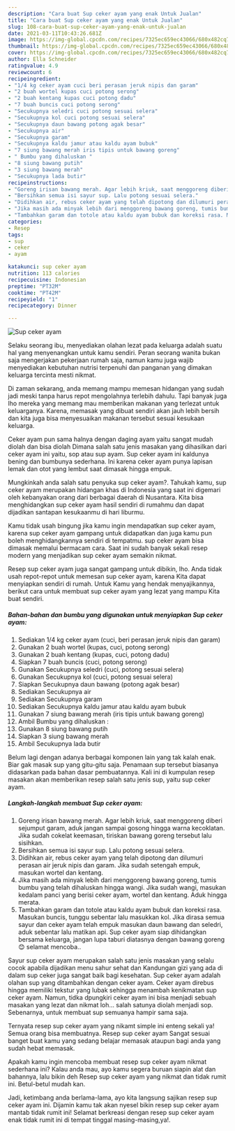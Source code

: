 ```yaml
---
description: "Cara buat Sup ceker ayam yang enak Untuk Jualan"
title: "Cara buat Sup ceker ayam yang enak Untuk Jualan"
slug: 108-cara-buat-sup-ceker-ayam-yang-enak-untuk-jualan
date: 2021-03-11T10:43:26.681Z
image: https://img-global.cpcdn.com/recipes/7325ec659ec43066/680x482cq70/sup-ceker-ayam-foto-resep-utama.jpg
thumbnail: https://img-global.cpcdn.com/recipes/7325ec659ec43066/680x482cq70/sup-ceker-ayam-foto-resep-utama.jpg
cover: https://img-global.cpcdn.com/recipes/7325ec659ec43066/680x482cq70/sup-ceker-ayam-foto-resep-utama.jpg
author: Ella Schneider
ratingvalue: 4.9
reviewcount: 6
recipeingredient:
- "1/4 kg ceker ayam cuci beri perasan jeruk nipis dan garam"
- "2 buah wortel kupas cuci potong serong"
- "2 buah kentang kupas cuci potong dadu"
- "7 buah buncis cuci potong serong"
- "Secukupnya seledri cuci potong sesuai selera"
- "Secukupnya kol cuci potong sesuai selera"
- "Secukupnya daun bawang potong agak besar"
- "Secukupnya air"
- "Secukupnya garam"
- "Secukupnya kaldu jamur atau kaldu ayam bubuk"
- "7 siung bawang merah iris tipis untuk bawang goreng"
- " Bumbu yang dihaluskan "
- "8 siung bawang putih"
- "3 siung bawang merah"
- "Secukupnya lada butir"
recipeinstructions:
- "Goreng irisan bawang merah. Agar lebih kriuk, saat menggoreng diberi sejumput garam, aduk jangan sampai gosong hingga warna kecoklatan. Jika sudah cokelat keemasan, tiriskan bawang goreng tersebut lalu sisihkan."
- "Bersihkan semua isi sayur sup. Lalu potong sesuai selera."
- "Didihkan air, rebus ceker ayam yang telah dipotong dan dilumuri perasan air jeruk nipis dan garam. Jika sudah setengah empuk, masukan wortel dan kentang."
- "Jika masih ada minyak lebih dari menggoreng bawang goreng, tumis bumbu yang telah dihaluskan hingga wangi. Jika sudah wangi, masukan kedalam panci yang berisi ceker ayam, wortel dan kentang. Aduk hingga merata."
- "Tambahkan garam dan totole atau kaldu ayam bubuk dan koreksi rasa. Masukan buncis, tunggu sebentar lalu masukkan kol. Jika dirasa semua sayur dan ceker ayam telah empuk masukan daun bawang dan seledri, aduk sebentar lalu matikan api. Sup ceker ayam siap dihidangkan bersama keluarga, jangan lupa taburi diatasnya dengan bawang goreng 😊 selamat mencoba.."
categories:
- Resep
tags:
- sup
- ceker
- ayam

katakunci: sup ceker ayam 
nutrition: 113 calories
recipecuisine: Indonesian
preptime: "PT32M"
cooktime: "PT42M"
recipeyield: "1"
recipecategory: Dinner

---
```



![Sup ceker ayam](https://img-global.cpcdn.com/recipes/7325ec659ec43066/680x482cq70/sup-ceker-ayam-foto-resep-utama.jpg)

Selaku seorang ibu, menyediakan olahan lezat pada keluarga adalah suatu hal yang menyenangkan untuk kamu sendiri. Peran seorang  wanita bukan saja mengerjakan pekerjaan rumah saja, namun kamu juga wajib menyediakan kebutuhan nutrisi terpenuhi dan panganan yang dimakan keluarga tercinta mesti nikmat.

Di zaman  sekarang, anda memang mampu memesan hidangan yang sudah jadi meski tanpa harus repot mengolahnya terlebih dahulu. Tapi banyak juga lho mereka yang memang mau memberikan makanan yang terlezat untuk keluarganya. Karena, memasak yang dibuat sendiri akan jauh lebih bersih dan kita juga bisa menyesuaikan makanan tersebut sesuai kesukaan keluarga. 

Ceker ayam pun sama halnya dengan daging ayam yaitu sangat mudah diolah dan bisa diolah Dimana salah satu jenis masakan yang dihasilkan dari ceker ayam ini yaitu, sop atau sup ayam. Sup ceker ayam ini kaldunya bening dan bumbunya sederhana. Ini karena ceker ayam punya lapisan lemak dan otot yang lembut saat dimasak hingga empuk.

Mungkinkah anda salah satu penyuka sup ceker ayam?. Tahukah kamu, sup ceker ayam merupakan hidangan khas di Indonesia yang saat ini digemari oleh kebanyakan orang dari berbagai daerah di Nusantara. Kita bisa menghidangkan sup ceker ayam hasil sendiri di rumahmu dan dapat dijadikan santapan kesukaanmu di hari liburmu.

Kamu tidak usah bingung jika kamu ingin mendapatkan sup ceker ayam, karena sup ceker ayam gampang untuk didapatkan dan juga kamu pun boleh menghidangkannya sendiri di tempatmu. sup ceker ayam bisa dimasak memalui bermacam cara. Saat ini sudah banyak sekali resep modern yang menjadikan sup ceker ayam semakin nikmat.

Resep sup ceker ayam juga sangat gampang untuk dibikin, lho. Anda tidak usah repot-repot untuk memesan sup ceker ayam, karena Kita dapat menyiapkan sendiri di rumah. Untuk Kamu yang hendak menyajikannya, berikut cara untuk membuat sup ceker ayam yang lezat yang mampu Kita buat sendiri.

<!--inarticleads1-->

##### Bahan-bahan dan bumbu yang digunakan untuk menyiapkan Sup ceker ayam:

1. Sediakan 1/4 kg ceker ayam (cuci, beri perasan jeruk nipis dan garam)
1. Gunakan 2 buah wortel (kupas, cuci, potong serong)
1. Gunakan 2 buah kentang (kupas, cuci, potong dadu)
1. Siapkan 7 buah buncis (cuci, potong serong)
1. Gunakan Secukupnya seledri (cuci, potong sesuai selera)
1. Gunakan Secukupnya kol (cuci, potong sesuai selera)
1. Siapkan Secukupnya daun bawang (potong agak besar)
1. Sediakan Secukupnya air
1. Sediakan Secukupnya garam
1. Sediakan Secukupnya kaldu jamur atau kaldu ayam bubuk
1. Gunakan 7 siung bawang merah (iris tipis untuk bawang goreng)
1. Ambil  Bumbu yang dihaluskan :
1. Gunakan 8 siung bawang putih
1. Siapkan 3 siung bawang merah
1. Ambil Secukupnya lada butir


Belum lagi dengan adanya berbagai komponen lain yang tak kalah enak. Biar gak masak sup yang gitu-gitu saja. Penamaan sup tersebut biasanya didasarkan pada bahan dasar pembuatannya. Kali ini di kumpulan resep masakan akan memberikan resep salah satu jenis sup, yaitu sup ceker ayam. 

<!--inarticleads2-->

##### Langkah-langkah membuat Sup ceker ayam:

1. Goreng irisan bawang merah. Agar lebih kriuk, saat menggoreng diberi sejumput garam, aduk jangan sampai gosong hingga warna kecoklatan. Jika sudah cokelat keemasan, tiriskan bawang goreng tersebut lalu sisihkan.
1. Bersihkan semua isi sayur sup. Lalu potong sesuai selera.
1. Didihkan air, rebus ceker ayam yang telah dipotong dan dilumuri perasan air jeruk nipis dan garam. Jika sudah setengah empuk, masukan wortel dan kentang.
1. Jika masih ada minyak lebih dari menggoreng bawang goreng, tumis bumbu yang telah dihaluskan hingga wangi. Jika sudah wangi, masukan kedalam panci yang berisi ceker ayam, wortel dan kentang. Aduk hingga merata.
1. Tambahkan garam dan totole atau kaldu ayam bubuk dan koreksi rasa. Masukan buncis, tunggu sebentar lalu masukkan kol. Jika dirasa semua sayur dan ceker ayam telah empuk masukan daun bawang dan seledri, aduk sebentar lalu matikan api. Sup ceker ayam siap dihidangkan bersama keluarga, jangan lupa taburi diatasnya dengan bawang goreng 😊 selamat mencoba..


Sayur sup ceker ayam merupakan salah satu jenis masakan yang selalu cocok apabila dijadikan menu sahur sehat dan Kandungan gizi yang ada di dalam sup ceker juga sangat baik bagi kesehatan. Sup ceker ayam adalah olahan sup yang ditambahkan dengan ceker ayam. Ceker ayam direbus hingga memiliki tekstur yang lubak sehingga menambah kenikmatan sup ceker ayam. Namun, tidka dpungkiri ceker ayam ini bisa menjadi sebuah masakan yang lezat dan nikmat loh… salah satunya diolah menjadi sop. Sebenarnya, untuk membuat sup semuanya hampir sama saja. 

Ternyata resep sup ceker ayam yang nikamt simple ini enteng sekali ya! Semua orang bisa membuatnya. Resep sup ceker ayam Sangat sesuai banget buat kamu yang sedang belajar memasak ataupun bagi anda yang sudah hebat memasak.

Apakah kamu ingin mencoba membuat resep sup ceker ayam nikmat sederhana ini? Kalau anda mau, ayo kamu segera buruan siapin alat dan bahannya, lalu bikin deh Resep sup ceker ayam yang nikmat dan tidak rumit ini. Betul-betul mudah kan. 

Jadi, ketimbang anda berlama-lama, ayo kita langsung sajikan resep sup ceker ayam ini. Dijamin kamu tak akan nyesel bikin resep sup ceker ayam mantab tidak rumit ini! Selamat berkreasi dengan resep sup ceker ayam enak tidak rumit ini di tempat tinggal masing-masing,ya!.


